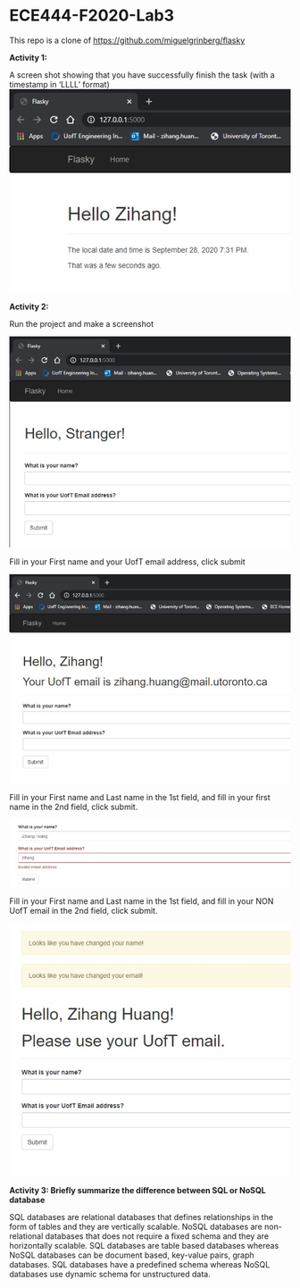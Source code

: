 # ECE444-F2020-Lab3

This repo is a clone of https://github.com/miguelgrinberg/flasky

**Activity 1:**

A screen shot showing that you have successfully finish the task (with a timestamp in ‘LLLL’ format)
![alt text](https://github.com/ZihangH/ECE444-F2020-Lab3/blob/master/screenshots/Activity1.jpg)


**Activity 2:**

Run the project and make a screenshot

![alt text](https://github.com/ZihangH/ECE444-F2020-Lab3/blob/master/screenshots/Activity2_a.jpg)

Fill in your First name and your UofT email address, click submit

![alt text](https://github.com/ZihangH/ECE444-F2020-Lab3/blob/master/screenshots/Activity2_b.jpg)

Fill in your First name and Last name in the 1st field, and fill in your first name in the 2nd field, click submit.

![alt text](https://github.com/ZihangH/ECE444-F2020-Lab3/blob/master/screenshots/Activity2_c.jpg)

Fill in your First name and Last name in the 1st field, and fill in your NON UofT email in the 2nd field, click submit.

![alt text](https://github.com/ZihangH/ECE444-F2020-Lab3/blob/master/screenshots/Activity2_d.jpg)


**Activity 3: Briefly summarize the difference between SQL or NoSQL database**

SQL databases are relational databases that defines relationships in the form of tables and they are vertically scalable.
NoSQL databases are non-relational databases that does not require a fixed schema and they are horizontally scalable.
SQL databases are table based databases whereas NoSQL databases can be document based, key-value pairs, graph databases.
SQL databases have a predefined schema whereas NoSQL databases use dynamic schema for unstructured data.
